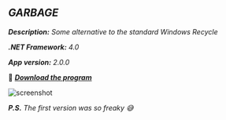 _GARBAGE_
-

_**Description:** Some alternative to the standard Windows Recycle_

_**.NET Framework:** 4.0_

_**App version:** 2.0.0_

:slightly_smiling_face: **_[Download the program](https://github.com/Sky-VIN/Garbage/raw/master/Garbage/bin/Release/Garbage.exe)_**

![screenshot](https://user-images.githubusercontent.com/12991091/163800530-648ee601-2dde-4702-910a-a3c8e9160531.png)

_**P.S.** The first version was so freaky :sweat_smile:_
